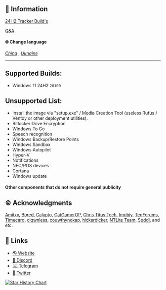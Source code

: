 ## 📌 Information

[24H2 Tracker Build's](https://github.com/Delusion-LLC/DelusionOS/blob/main/DelusionOS/24H2.md)

[Q&A](https://github.com/Delusion-LLC/DelusionOS/blob/main/DelusionOS/Q&A.md)

#### 🌐 Change language
*[China](https://github.com/Delusion-LLC/DelusionOS/blob/main/README-ZH.md)* , *[Uknaine](https://github.com/Delusion-LLC/DelusionOS/blob/main/README-UA.md)*

---

## Supported Builds:
<!--
- Windows 12 25H2 `---`
-->
- Windows 11 24H2 `26100`

## Unsupported List:
- Install the image via "setup.exe" / Media Creation Tool (useless Rufus / Ventoy or other deployment utilities).
- Bitlocker Drive Encryption
- Windows To Go
- Speech recognition
- Windows Backup/Restore Points
- Windows Sandbox
- Windows Autopilot <!-- Recall -->
- Hyper-V
- Notifications
- NFC/POS devices
- Cortana
- Windows update
#### Other components that do not require general publicity

## ©️ Acknowledgments
[Amitxv](https://twitter.com/amitxv),
[Bored](https://twitter.com/Bra1nlet),
[Calypto](https://twitter.com/CaIypto),
[CatGamerOP](https://twitter.com/CatGamerOP),
[Chris Titus Tech](https://twitter.com/christitustech),
[Imribiy](https://twitter.com/imribiy),
[TenForums](https://www.tenforums.com/),
[Timecard](https://github.com/djdallmann/GamingPCSetup),
[clqwnless](https://github.com/clqwnless),
[couwthynokap](https://github.com/couwthynokap),
[hickerdicker](https://github.com/hickerdicker),
[NTLite Team](https://www.ntlite.com/community/index.php),
[Spddl](https://github.com/spddl), and etc.

## 🔗 Links
- [🌎 Website](https://deluos.vercel.app/)
- [🤖 Discord](https://dsc.gg/delusionos/)
- [✉️ Telegram](https://t.me/DelusionGroup/)
- [🐤 Twitter](https://x.com/DelusionLLC/)

<a href="https://star-history.com/#Delusion-LLC/DelusionOS&Date">
 <picture>
   <source media="(prefers-color-scheme: dark)" srcset="https://api.star-history.com/svg?repos=Delusion-LLC/DelusionOS&type=Date&theme=dark" />
   <source media="(prefers-color-scheme: light)" srcset="https://api.star-history.com/svg?repos=Delusion-LLC/DelusionOS&type=Date" />
   <img alt="Star History Chart" src="https://api.star-history.com/svg?repos=Delusion-LLC/DelusionOS&type=Date" />
 </picture>
</a>
